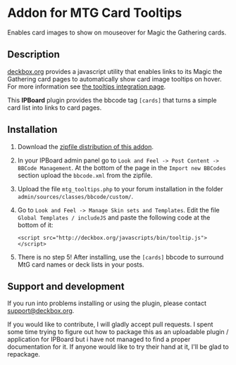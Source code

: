 Addon for MTG Card Tooltips
===========================

Enables card images to show on mouseover for Magic the Gathering cards.

Description
-----------

[deckbox.org](http://deckbox.org) provides a javascript utility that enables links to its 
Magic the Gathering card pages to automatically show card image tooltips on hover. 
For more information see [the tooltips integration page](http://deckbox.org/help/tooltips).

This **IPBoard** plugin provides the bbcode tag `[cards]` that turns a simple card list
into links to card pages. 


Installation
------------

1. Download the [zipfile distribution of this addon](https://github.com/SebastianZaha/ipboard_mtg_tooltips/archive/master.zip).

2. In your IPBoard admin panel go to `Look and Feel -> Post Content -> BBCode Management`.
   At the bottom of the page in the `Import new BBCodes` section upload the `bbcode.xml` from
   the zipfile.
   
3. Upload the file `mtg_tooltips.php` to your forum installation in the folder 
   `admin/sources/classes/bbcode/custom/`.

4. Go to `Look and Feel -> Manage Skin sets and Templates`. Edit the file 
   `Global Templates / includeJS` and paste the following code at the bottom of it:
   
   ```
   <script src="http://deckbox.org/javascripts/bin/tooltip.js"></script>
   ```

5. There is no step 5! After installing, use the `[cards]` bbcode to surround MtG card names
   or deck lists in your posts.


Support and development
-----------------------

If you run into problems installing or using the plugin, please contact 
[support@deckbox.org](mailto:support@deckbox.org).

If you would like to contribute, I will gladly accept pull requests. I spent some time 
trying to figure out how to package this as an uploadable plugin / application for IPBoard
but i have not managed to find a proper documentation for it. If anyone would like to 
try their hand at it, I'll be glad to repackage.
